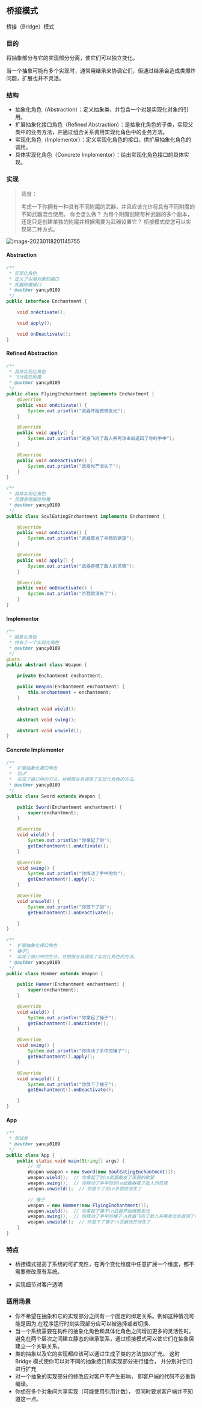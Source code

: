 ## 桥接模式

桥接（Bridge）模式

### 目的

将抽象部分与它的实现部分分离，使它们可以独立变化。

当一个抽象可能有多个实现时，通常用继承来协调它们，但通过继承会造成类爆炸问题，扩展也并不灵活。



### 结构

- 抽象化角色（Abstraction）：定义抽象类，并包含一个对是实现化对象的引用。
- 扩展抽象化接口角色（Refined Abstraction）：是抽象化角色的子类，实现父类中的业务方法，并通过组合关系调用实现化角色中的业务方法。
- 实现化角色（Implementor）：定义实现化角色的接口，供扩展抽象化角色的调用。
- 具体实现化角色（Concrete Implementor）：给出实现化角色接口的具体实现。



### 实现

> 背景：
>
> 考虑一下你拥有一种具有不同附魔的武器，并且应该允许将具有不同附魔的不同武器混合使用。 你会怎么做？ 为每个附魔创建每种武器的多个副本，还是只是创建单独的附魔并根据需要为武器设置它？ 桥接模式使您可以实现第二种方式。

![image-20230118201145755](https://raw.githubusercontent.com/yancy0109/image/main/11721/image-20230118201145755.png)

#### Abstraction

```java
/**
 * 实现化角色
 * 定义了引用对象的接口
 * 武器附魔接口
 * @author yancy0109
 */
public interface Enchantment {

    void onActivate();

    void apply();

    void onDeactivate();
}
```

#### Refined Abstraction

```java
/**
 * 具体实现化角色
 * 飞行属性附魔
 * @author yancy0109
 */
public class FlyingEnchantment implements Enchantment {
    @Override
    public void onActivate() {
        System.out.println("武器开始微微发光");
    }

    @Override
    public void apply() {
        System.out.println("武器飞向了敌人并再攻击后返回了你的手中");
    }

    @Override
    public void onDeactivate() {
        System.out.println("武器光芒消失了");
    }
}

/**
 * 具体实现化角色
 * 灵魂吞噬属性附魔
 * @author yancy0109
 */
public class SoulEatingEnchantment implements Enchantment {

    @Override
    public void onActivate() {
        System.out.println("武器散发了杀戮的欲望");
    }

    @Override
    public void apply() {
        System.out.println("武器吞噬了敌人的灵魂");
    }

    @Override
    public void onDeactivate() {
        System.out.println("杀戮欲消失了");
    }
}
```

#### Implementor

```java
/**
 * 抽象化角色
 * 持有了一个实现化角色
 * @author yancy0109
 */
@Data
public abstract class Weapon {

    private Enchantment enchantment;

    public Weapon(Enchantment enchantment) {
        this.enchantment = enchantment;
    }

    abstract void wield();

    abstract void swing();

    abstract void unwield();
}
```


#### Concrete Implementor

```java
/**
 *  扩展抽象化接口角色
 *  剑🗡
 *  实现了接口中的方法，并根据业务调用了实现化角色的方法。
 * @author yancy0109
 */
public class Sword extends Weapon {

    public Sword(Enchantment enchantment) {
        super(enchantment);
    }

    @Override
    void wield() {
        System.out.println("你拿起了剑");
        getEnchantment().onActivate();
    }

    @Override
    void swing() {
        System.out.println("你挥动了手中的剑");
        getEnchantment().apply();
    }

    @Override
    void unwield() {
        System.out.println("你放下了剑");
        getEnchantment().onDeactivate();

    }
}

/**
 *  扩展抽象化接口角色
 *  锤子🔨
 *  实现了接口中的方法，并根据业务调用了实现化角色的方法。
 * @author yancy0109
 */
public class Hammer extends Weapon {

    public Hammer(Enchantment enchantment) {
        super(enchantment);
    }

    @Override
    void wield() {
        System.out.println("你拿起了锤子");
        getEnchantment().onActivate();
    }

    @Override
    void swing() {
        System.out.println("你挥动了手中的锤子");
        getEnchantment().apply();
    }

    @Override
    void unwield() {
        System.out.println("你放下了锤子");
        getEnchantment().onDeactivate();

    }
}
```

#### App

```java
/**
 * 测试类
 * @author yancy0109
 */
public class App {
    public static void main(String[] args) {
        // 剑
        Weapon weapon = new Sword(new SoulEatingEnchantment());
        weapon.wield();  // 你拿起了剑\n武器散发了杀戮的欲望
        weapon.swing();  // 你挥动了手中的剑\n武器吞噬了敌人的灵魂
        weapon.unwield();  // 你放下了剑\n杀戮欲消失了

        // 锤子
        weapon = new Hammer(new FlyingEnchantment());
        weapon.wield();  // 你拿起了锤子\n武器开始微微发光
        weapon.swing();  // 你挥动了手中的锤子\n武器飞向了敌人并再攻击后返回了你的手中
        weapon.unwield();  // 你放下了锤子\n武器光芒消失了
    }
}
```

### 特点

* 桥接模式提高了系统的可扩充性，在两个变化维度中任意扩展一个维度，都不需要修改原有系统。

* 实现细节对客户透明

### 适用场景

- 你不希望在抽象和它的实现部分之间有一个固定的绑定关系。例如这种情况可能是因为,在程序运行时刻实现部分应可以被选择或者切换、
- 当一个系统需要在构件的抽象化角色和具体化角色之间增加更多的灵活性时。避免在两个层次之间建立静态的继承联系，通过桥接模式可以使它们在抽象层建立一个关联关系。
- 类的抽象以及它的实现都应该可以通过生成子类的方法加以扩充。 这时 Bridge 模式使你可以对不同的抽象接口和实现部分进行组合， 并分别对它们进行扩充
- 对一个抽象的实现部分的修改应对客户不产生影响， 即客户端的代码不必重新编译。
- 你想在多个对象间共享实现（可能使用引用计数）， 但同时要求客户端并不知道这一点。

